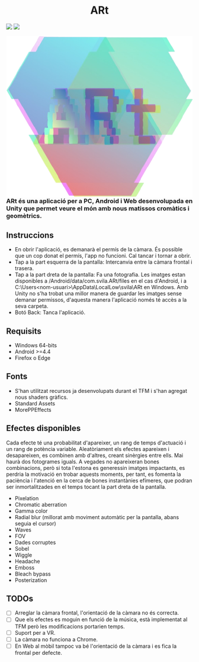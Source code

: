 
<div align="center">
 
# ARt
 
</div>

[![](https://img.shields.io/badge/itch.io-ARt-blue)](https://svila.itch.io/art)
[![](https://img.shields.io/badge/direct%20link-ARt-green)](https://itch.io/embed-upload/4769452?color=333333)





<img src="/Assets/Resources/art_log_cut_fix.png" align="right" />

### ARt és una aplicació per a PC, Android i Web desenvolupada en Unity que permet veure el món amb nous matissos cromàtics i geomètrics.


## Instruccions
 - En obrir l'aplicació, es demanarà el permís de la càmara. És possible que un cop donat el permís, l'app no funcioni. Cal tancar i tornar a obrir.
 - Tap a la part esquerra de la pantalla: Intercanvia entre la càmara frontal i trasera.
 - Tap a la part dreta de la pantalla: Fa una fotografia. Les imatges estan disponibles a /Android/data/com.svila.ARt/files en el cas d'Android, i a C:\Users\<nom-usuari>\AppData\LocalLow\svila\ARt en Windows. Amb Unity no s'ha trobat una millor manera de guardar les imatges sense demanar permissos, d'aquesta manera l'aplicació només té accès a la seva carpeta.
 - Botó Back: Tanca l'aplicació.

## Requisits
 - Windows 64-bits
 - Android >=4.4
 - Firefox o Edge

## Fonts
 - S'han utilitzat recursos ja desenvolupats durant el TFM i s'han agregat nous shaders gràfics.
 - Standard Assets
 - MorePPEffects

## Efectes disponibles

Cada efecte té una probabilitat d'apareixer, un rang de temps d'actuació i un rang de potència variable. Aleatòriament els efectes apareixen i desapareixen, es combinen amb d'altres, creant sinèrgies entre ells. Mai haurà dos fotogrames iguals. A vegades no apareixeran bones combinacions, però si tota l'estona es generessin imatges impactants, es perdria la motivació en trobar aquests moments, per tant, es fomenta la paciència i l'atenció en la cerca de bones instantànies efímeres, que podran ser inmortalitzades en el temps tocant la part dreta de la pantalla.

 - Pixelation
 - Chromatic aberration
 - Gamma color
 - Radial blur (millorat amb moviment automàtic per la pantalla, abans seguia el cursor)
 - Waves
 - FOV
 - Dades corruptes
 - Sobel
 - Wiggle
 - Headache
 - Emboss
 - Bleach bypass
 - Posterization

## TODOs
 - [ ] Arreglar la càmara frontal, l'orientació de la càmara no és correcta.
 - [ ] Que els efectes es moguin en funció de la música, està implementat al TFM però les modificacions portarien temps.
 - [ ] Suport per a VR.
 - [ ] La càmara no funciona a Chrome.
 - [ ] En Web al mòbil tampoc va bé l'orientació de la càmara i es fica la frontal per defecte.
